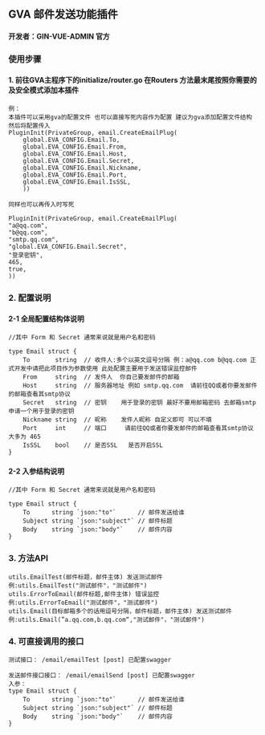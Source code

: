 ## GVA 邮件发送功能插件
#### 开发者：GIN-VUE-ADMIN 官方

### 使用步骤

#### 1. 前往GVA主程序下的initialize/router.go 在Routers 方法最末尾按照你需要的及安全模式添加本插件
    例：
    本插件可以采用gva的配置文件 也可以直接写死内容作为配置 建议为gva添加配置文件结构 然后将配置传入
	PluginInit(PrivateGroup, email.CreateEmailPlug(
		global.EVA_CONFIG.Email.To,
		global.EVA_CONFIG.Email.From,
		global.EVA_CONFIG.Email.Host,
		global.EVA_CONFIG.Email.Secret,
		global.EVA_CONFIG.Email.Nickname,
		global.EVA_CONFIG.Email.Port,
		global.EVA_CONFIG.Email.IsSSL,
		))

    同样也可以再传入时写死

    PluginInit(PrivateGroup, email.CreateEmailPlug(
    "a@qq.com",
    "b@qq.com",
    "smtp.qq.com",
    "global.EVA_CONFIG.Email.Secret",
    "登录密钥",
    465,
    true,
    ))

### 2. 配置说明

#### 2-1 全局配置结构体说明
    //其中 Form 和 Secret 通常来说就是用户名和密码

    type Email struct {
	    To       string  // 收件人:多个以英文逗号分隔 例：a@qq.com b@qq.com 正式开发中请把此项目作为参数使用 此处配置主要用于发送错误监控邮件
	    From     string  // 发件人  你自己要发邮件的邮箱
	    Host     string  // 服务器地址 例如 smtp.qq.com  请前往QQ或者你要发邮件的邮箱查看其smtp协议
	    Secret   string  // 密钥    用于登录的密钥 最好不要用邮箱密码 去邮箱smtp申请一个用于登录的密钥
	    Nickname string  // 昵称    发件人昵称 自定义即可 可以不填
	    Port     int     // 端口     请前往QQ或者你要发邮件的邮箱查看其smtp协议 大多为 465
	    IsSSL    bool    // 是否SSL   是否开启SSL
    }
#### 2-2 入参结构说明
    //其中 Form 和 Secret 通常来说就是用户名和密码

    type Email struct {
        To      string `json:"to"`      // 邮件发送给谁
        Subject string `json:"subject"` // 邮件标题
        Body    string `json:"body"`    // 邮件内容
    }


### 3. 方法API

    utils.EmailTest(邮件标题，邮件主体) 发送测试邮件
    例:utils.EmailTest("测试邮件"，"测试邮件")
    utils.ErrorToEmail(邮件标题,邮件主体) 错误监控
    例:utils.ErrorToEmail("测试邮件"，"测试邮件")
    utils.Email(目标邮箱多个的话用逗号分隔，邮件标题，邮件主体) 发送测试邮件
    例:utils.Email(”a.qq.com,b.qq.com“,"测试邮件"，"测试邮件")

### 4. 可直接调用的接口

    测试接口： /email/emailTest [post] 已配置swagger

    发送邮件接口接口： /email/emailSend [post] 已配置swagger
    入参：
    type Email struct {
        To      string `json:"to"`      // 邮件发送给谁
        Subject string `json:"subject"` // 邮件标题
        Body    string `json:"body"`    // 邮件内容
    }
   

